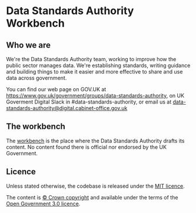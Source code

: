 # Data Standards Authority Workbench

## Who we are

We're the Data Standards Authority team, working to improve how the public sector manages data. We're establishing standards, writing guidance and building things to make it easier and more effective to share and use data across government. 

You can find our web page on GOV.UK at https://www.gov.uk/government/groups/data-standards-authority, on UK Goverment Digital Slack in #data-standards-authority, or email us at data-standards-authority@digital.cabinet-office.gov.uk

## The workbench

The [workbench] is the place where the Data Standards Authority drafts its content. No content found there is official nor endorsed by the UK Government.

## Licence

Unless stated otherwise, the codebase is released under the [MIT licence].

The content is [© Crown copyright] and available under the terms of the [Open Government 3.0 licence].

[MIT Licence]: ./LICENCE
[© Crown copyright]: http://www.nationalarchives.gov.uk/information-management/re-using-public-sector-information/copyright-and-re-use/crown-copyright
[Open Government 3.0 licence]: https://www.nationalarchives.gov.uk/doc/open-government-licence/version/3
[workbench]: https://alphagov.github.io/data-standards-authority/
